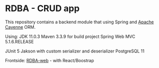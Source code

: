 # RDBA - CRUD app
 
This repository contains a backend module that using Spring and <a href="https://cayenne.apache.org/">Apache Cayenne</a> ORM.

Using:
JDK 11.0.3
Maven 3.3.9 for build project
Spring Web MVC 5.1.6.RELEASE

JUnit 5
Jakson with custom serializer and deserializer
PostgreSQL 11




Frontside:
<a href="https://github.com/ykazlovich/RDBA-web">RDBA-web</a> - with React/Boostrap
